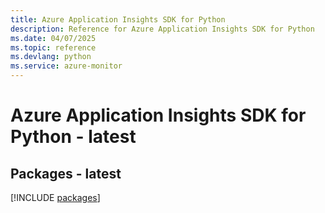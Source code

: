 ```yaml
---
title: Azure Application Insights SDK for Python
description: Reference for Azure Application Insights SDK for Python
ms.date: 04/07/2025
ms.topic: reference
ms.devlang: python
ms.service: azure-monitor
---
```

# Azure Application Insights SDK for Python - latest
## Packages - latest
[!INCLUDE [packages](application-insights-index.md)]